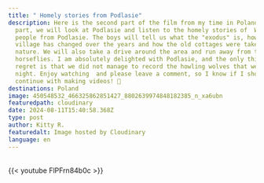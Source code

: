 ```yaml
---
title: " Homely stories from Podlasie"
description: Here is the second part of the film from my time in Poland. In this
  part, we will look at Podlasie and listen to the homely stories of  Warsaw
  people from Podlasie. The boys will tell us what the "exodus" is, how the
  village has changed over the years and how the old cottages were taken over by
  nature. We will also take a drive around the area and run away from the
  horseflies. I am absolutely delighted with Podlasie, and the only thing I
  regret is that we did not manage to record the howling wolves that we heard at
  night. Enjoy watching  and please leave a comment, so I know if I should
  continue with making videos! 🙂
destinations: Poland
image: 450548532_466325862851427_8802639974848182385_n_xa6ubn
featuredpath: cloudinary
date: 2024-08-11T15:40:58.368Z
type: post
author: Kitty R.
featuredalt: Image hosted by Cloudinary
language: en
---
```

<br>{{< youtube FlPFrn84b0c >}}</br>